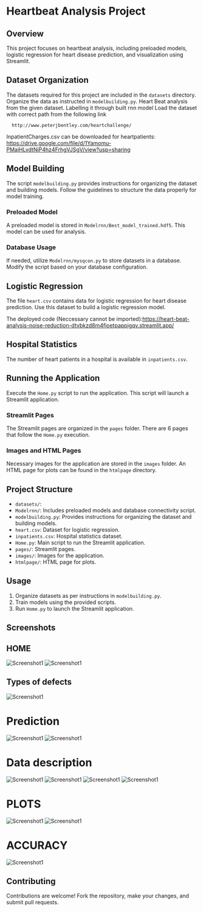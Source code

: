 # Heartbeat Analysis Project

## Overview

This project focuses on heartbeat analysis, including preloaded models, logistic regression for heart disease prediction, and visualization using Streamlit.

## Dataset Organization

The datasets required for this project are included in the `datasets` directory. Organize the data as instructed in `modelbuilding.py`.
Heart Beat analysis from the given dataset. Labelling it through built rnn model Load the dataset with correct path from the following link

      http://www.peterjbentley.com/heartchallenge/ 
      
InpatientCharges.csv can be downloaded for heartpatients: 
          https://drive.google.com/file/d/1Yamomu-PMajHLvdtNjP4hz4FrhgVJSgV/view?usp=sharing

## Model Building

The script `modelbuilding.py` provides instructions for organizing the dataset and building models. Follow the guidelines to structure the data properly for model training.

### Preloaded Model

A preloaded model is stored in `Modelrnn/Best_model_trained.hdf5`. This model can be used for analysis.

### Database Usage

If needed, utilize `Modelrnn/mysqcon.py` to store datasets in a database. Modify the script based on your database configuration.

## Logistic Regression

The file `heart.csv` contains data for logistic regression for heart disease prediction. Use this dataset to build a logistic regression model.

The deployed code (Neccessary cannot be imported):https://heart-beat-analysis-noise-reduction-dtvbkzd8m4fjoetpappigqv.streamlit.app/

## Hospital Statistics

The number of heart patients in a hospital is available in `inpatients.csv`.

## Running the Application

Execute the `Home.py` script to run the application. This script will launch a Streamlit application.

### Streamlit Pages

The Streamlit pages are organized in the `pages` folder. There are 6 pages that follow the `Home.py` execution.

### Images and HTML Pages

Necessary images for the application are stored in the `images` folder. An HTML page for plots can be found in the `htmlpage` directory.

## Project Structure

- `datasets/`: 
- `Modelrnn/`: Includes preloaded models and database connectivity script.
- `modelbuilding.py`: Provides instructions for organizing the dataset and building models.
- `heart.csv`: Dataset for logistic regression.
- `inpatients.csv`: Hospital statistics dataset.
- `Home.py`: Main script to run the Streamlit application.
- `pages/`: Streamlit pages.
- `images/`: Images for the application.
- `htmlpage/`: HTML page for plots.

## Usage

1. Organize datasets as per instructions in `modelbuilding.py`.
2. Train models using the provided scripts.
3. Run `Home.py` to launch the Streamlit application.

## Screenshots

## HOME
![Screenshot1](/screenshots/dav1.png)
![Screenshot1](/screenshots/dav2.png)

## Types of defects
![Screenshot1](/screenshots/dav3.png)

# Prediction
![Screenshot1](/screenshots/dav4.png)
![Screenshot1](/screenshots/dav5.png)

# Data description
![Screenshot1](/screenshots/dav6.png)
![Screenshot1](/screenshots/dav7.png)
![Screenshot1](/screenshots/dav8.png)
![Screenshot1](/screenshots/dav9.png)

# PLOTS
![Screenshot1](/screenshots/dav10.png)
![Screenshot1](/screenshots/dav11.png)
# ACCURACY
![Screenshot1](/screenshots/dav12.png)


## Contributing

Contributions are welcome! Fork the repository, make your changes, and submit pull requests.

